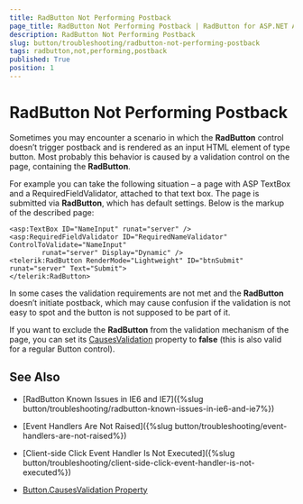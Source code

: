 ```yaml
---
title: RadButton Not Performing Postback
page_title: RadButton Not Performing Postback | RadButton for ASP.NET AJAX Documentation
description: RadButton Not Performing Postback
slug: button/troubleshooting/radbutton-not-performing-postback
tags: radbutton,not,performing,postback
published: True
position: 1
---
```


# RadButton Not Performing Postback

Sometimes you may encounter a scenario in which the **RadButton** control doesn’t trigger postback and is rendered as an input HTML element of type button. Most probably this behavior is caused by a validation control on the page, containing the **RadButton**.

For example you can take the following situation – a page with ASP TextBox and a RequiredFieldValidator, attached to that text box. The page is submitted via **RadButton**, which has default settings. Below is the markup of the described page:

````ASP.NET
<asp:TextBox ID="NameInput" runat="server" />
<asp:RequiredFieldValidator ID="RequiredNameValidator" ControlToValidate="NameInput"
		runat="server" Display="Dynamic" />
<telerik:RadButton RenderMode="Lightweight" ID="btnSubmit" runat="server" Text="Submit">
</telerik:RadButton>
````

In some cases the validation requirements are not met and the **RadButton** doesn’t initiate postback, which may cause confusion if the validation is not easy to spot and the button is not supposed to be part of it.

If you want to exclude the **RadButton** from the validation mechanism of the page, you can set its	[CausesValidation](http://msdn.microsoft.com/en-us/library/system.web.ui.webcontrols.button.causesvalidation.aspx) property to **false** (this is also valid for a regular Button control).

## See Also

 * [RadButton Known Issues in IE6 and IE7]({%slug button/troubleshooting/radbutton-known-issues-in-ie6-and-ie7%})

 * [Event Handlers Are Not Raised]({%slug button/troubleshooting/event-handlers-are-not-raised%})

 * [Client-side Click Event Handler Is Not Executed]({%slug button/troubleshooting/client-side-click-event-handler-is-not-executed%})

 * [Button.CausesValidation Property](http://msdn.microsoft.com/en-us/library/system.web.ui.webcontrols.button.causesvalidation.aspx)

